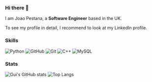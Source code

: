 ### Hi there 👋

I am Joao Pestana, a **Software Engineer** based in the UK.

To see my profile in detail, I recommend to look at my LinkedIn profile.

### Skills
![Python](https://img.shields.io/badge/-Python-black?style=flat-square&logo=Python)
![GitHub](https://img.shields.io/badge/-GitHub-181717?style=flat-square&logo=github)
![Git](https://img.shields.io/badge/-Git-black?style=flat-square&logo=git)
![C++](https://img.shields.io/badge/-C++-00599C?style=flat-square&logo=c)
![MySQL](https://img.shields.io/badge/-MySQL-black?style=flat-square&logo=mysql)

### Stats 
![Gui's GitHub stats](https://github-readme-stats.vercel.app/api?username=gui778899&show_icons=true&theme=radical)
![Top Langs](https://github-readme-stats.vercel.app/api/top-langs/?username=gui778899&hide=TeX&layout=compact&theme=prussian)

